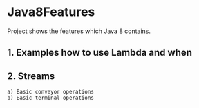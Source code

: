 # Java8Features
Project shows the features which Java 8 contains.

## 1. Examples how to use Lambda and when

## 2. Streams
    a) Basic conveyor operations
    b) Basic terminal operations
